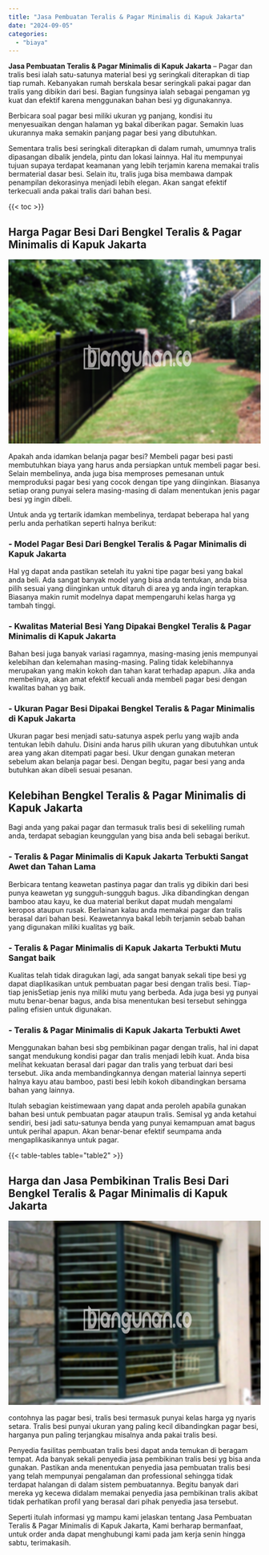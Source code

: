 ```yaml
---
title: "Jasa Pembuatan Teralis & Pagar Minimalis di Kapuk Jakarta"
date: "2024-09-05"
categories: 
  - "biaya"
---
```


**Jasa Pembuatan Teralis & Pagar Minimalis di Kapuk Jakarta** – Pagar dan tralis besi ialah satu-satunya material besi yg seringkali diterapkan di tiap tiap rumah. Kebanyakan rumah berskala besar seringkali pakai pagar dan tralis yang dibikin dari besi. Bagian fungsinya ialah sebagai pengaman yg kuat dan efektif karena menggunakan bahan besi yg digunakannya.

Berbicara soal pagar besi miliki ukuran yg panjang, kondisi itu menyesuaikan dengan halaman yg bakal diberikan pagar. Semakin luas ukurannya maka semakin panjang pagar besi yang dibutuhkan.

Sementara tralis besi seringkali diterapkan di dalam rumah, umumnya tralis dipasangan dibalik jendela, pintu dan lokasi lainnya. Hal itu mempunyai tujuan supaya terdapat keamanan yang lebih terjamin karena memakai tralis bermaterial dasar besi. Selain itu, tralis juga bisa membawa dampak penampilan dekorasinya menjadi lebih elegan. Akan sangat efektif terkecuali anda pakai tralis dari bahan besi.

{{< toc >}}

## Harga Pagar Besi Dari Bengkel Teralis & Pagar Minimalis di Kapuk Jakarta

![Jasa Pembuatan Teralis & Pagar Minimalis di Kapuk Jakarta](/images/pagar-minimalis-murah-07.png)

Apakah anda idamkan belanja pagar besi? Membeli pagar besi pasti membutuhkan biaya yang harus anda persiapkan untuk membeli pagar besi. Selain membelinya, anda juga bisa memproses pemesanan untuk memproduksi pagar besi yang cocok dengan tipe yang diinginkan. Biasanya setiap orang punyai selera masing-masing di dalam menentukan jenis pagar besi yg ingin dibeli.

Untuk anda yg tertarik idamkan membelinya, terdapat beberapa hal yang perlu anda perhatikan seperti halnya berikut:
### \- Model Pagar Besi Dari Bengkel Teralis & Pagar Minimalis di Kapuk Jakarta

Hal yg dapat anda pastikan setelah itu yakni tipe pagar besi yang bakal anda beli. Ada sangat banyak model yang bisa anda tentukan, anda bisa pilih sesuai yang diinginkan untuk ditaruh di area yg anda ingin terapkan. Biasanya makin rumit modelnya dapat mempengaruhi kelas harga yg tambah tinggi.

### \- Kwalitas Material Besi Yang Dipakai Bengkel Teralis & Pagar Minimalis di Kapuk Jakarta

Bahan besi juga banyak variasi ragamnya, masing-masing jenis mempunyai kelebihan dan kelemahan masing-masing. Paling tidak kelebihannya merupakan yang makin kokoh dan tahan karat terhadap apapun. Jika anda membelinya, akan amat efektif kecuali anda membeli pagar besi dengan kwalitas bahan yg baik.

### \- Ukuran Pagar Besi Dipakai Bengkel Teralis & Pagar Minimalis di Kapuk Jakarta

Ukuran pagar besi menjadi satu-satunya aspek perlu yang wajib anda tentukan lebih dahulu. Disini anda harus pilih ukuran yang dibutuhkan untuk area yang akan ditempati pagar besi. Ukur dengan gunakan meteran sebelum akan belanja pagar besi. Dengan begitu, pagar besi yang anda butuhkan akan dibeli sesuai pesanan.

## Kelebihan Bengkel Teralis & Pagar Minimalis di Kapuk Jakarta

Bagi anda yang pakai pagar dan termasuk tralis besi di sekeliling rumah anda, terdapat sebagian keunggulan yang bisa anda beli sebagai berikut.

### \- Teralis & Pagar Minimalis di Kapuk Jakarta Terbukti Sangat Awet dan Tahan Lama

Berbicara tentang keawetan pastinya pagar dan tralis yg dibikin dari besi punya keawetan yg sungguh-sungguh bagus. Jika dibandingkan dengan bamboo atau kayu, ke dua material berikut dapat mudah mengalami keropos ataupun rusak. Berlainan kalau anda memakai pagar dan tralis berasal dari bahan besi. Keawetannya bakal lebih terjamin sebab bahan yang digunakan miliki kualitas yg baik.

### \- Teralis & Pagar Minimalis di Kapuk Jakarta Terbukti Mutu Sangat baik

Kualitas telah tidak diragukan lagi, ada sangat banyak sekali tipe besi yg dapat diaplikasikan untuk pembuatan pagar besi dengan tralis besi. Tiap-tiap jenisSetiap jenis nya miliki mutu yang berbeda. Ada juga besi yg punyai mutu benar-benar bagus, anda bisa menentukan besi tersebut sehingga paling efisien untuk digunakan.

### \- Teralis & Pagar Minimalis di Kapuk Jakarta Terbukti Awet

Menggunakan bahan besi sbg pembikinan pagar dengan tralis, hal ini dapat sangat mendukung kondisi pagar dan tralis menjadi lebih kuat. Anda bisa melihat kekuatan berasal dari pagar dan tralis yang terbuat dari besi tersebut. Jika anda membandingkannya dengan material lainnya seperti halnya kayu atau bamboo, pasti besi lebih kokoh dibandingkan bersama bahan yang lainnya.

Itulah sebagian keistimewaan yang dapat anda peroleh apabila gunakan bahan besi untuk pembuatan pagar ataupun tralis. Semisal yg anda ketahui sendiri, besi jadi satu-satunya benda yang punyai kemampuan amat bagus untuk perihal apapun. Akan benar-benar efektif seumpama anda mengaplikasikannya untuk pagar.

{{< table-tables table="table2" >}}

## Harga dan Jasa Pembikinan Tralis Besi Dari Bengkel Teralis & Pagar Minimalis di Kapuk Jakarta

![Jasa Pembuatan Teralis & Pagar Minimalis di Kapuk Jakarta](/images/teralis-minimalis-murah-08.png)

contohnya las pagar besi, tralis besi termasuk punyai kelas harga yg nyaris setara. Tralis besi punyai ukuran yang paling kecil dibandingkan pagar besi, harganya pun paling terjangkau misalnya anda pakai tralis besi.

Penyedia fasilitas pembuatan tralis besi dapat anda temukan di beragam tempat. Ada banyak sekali penyedia jasa pembikinan tralis besi yg bisa anda gunakan. Pastikan anda menentukan penyedia jasa pembuatan tralis besi yang telah mempunyai pengalaman dan professional sehingga tidak terdapat halangan di dalam sistem pembuatannya. Begitu banyak dari mereka yg kecewa didalam memakai penyedia jasa pembikinan tralis akibat tidak perhatikan profil yang berasal dari pihak penyedia jasa tersebut.

Seperti itulah informasi yg mampu kami jelaskan tentang Jasa Pembuatan Teralis & Pagar Minimalis di Kapuk Jakarta, Kami berharap bermanfaat, untuk order anda dapat menghubungi kami pada jam kerja senin hingga sabtu, terimakasih.
